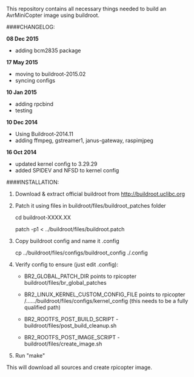 This repository contains all necessary things needed to build an AvrMiniCopter image using buildroot.

####CHANGELOG:

**08 Dec 2015**
- adding bcm2835 package 

**17 May 2015**
- moving to buildroot-2015.02
- syncing configs

**10 Jan 2015**
- adding rpcbind
- testing

**10 Dec 2014**
- Using Buildroot-2014.11
- adding ffmpeg, gstreamer1, janus-gateway, raspimjpeg

**16 Oct 2014**
- updated kernel config to 3.29.29
- added SPIDEV and NFSD to kernel config


####INSTALLATION:
1) Download & extract official buildroot from http://buildroot.uclibc.org

2) Patch it using files in buildroot/files/buildroot_patches folder

	cd buildroot-XXXX.XX

	patch -p1 < ../buildroot/files/buildroot.patch

3) Copy buildroot config and name it .config

	cp ../buildroot/files/configs/buildroot_config ./.config

4) Verify config to ensure (just edit .config):

	- BR2_GLOBAL_PATCH_DIR points to rpicopter buildroot/files/br_global_patches

	- BR2_LINUX_KERNEL_CUSTOM_CONFIG_FILE points to rpicopter /....../buildroot/files/configs/kernel_config  (this needs to be a fully qualified path) 

	- BR2_ROOTFS_POST_BUILD_SCRIPT - buildroot/files/post_build_cleanup.sh

	- BR2_ROOTFS_POST_IMAGE_SCRIPT - buildroot/files/create_image.sh

5) Run "make"

This will download all sources and create rpicopter image.
